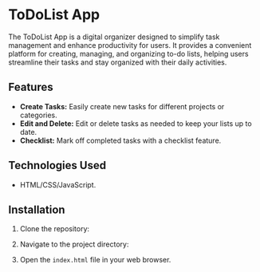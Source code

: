 # ToDoList App

The ToDoList App is a digital organizer designed to simplify task management and enhance productivity for users. It provides a convenient platform for creating, managing, and organizing to-do lists, helping users streamline their tasks and stay organized with their daily activities.

## Features

- **Create Tasks:** Easily create new tasks for different projects or categories.
- **Edit and Delete:** Edit or delete tasks as needed to keep your lists up to date.
- **Checklist:** Mark off completed tasks with a checklist feature.


## Technologies Used

- HTML/CSS/JavaScript.

## Installation

1. Clone the repository:

2. Navigate to the project directory:

3. Open the `index.html` file in your web browser.